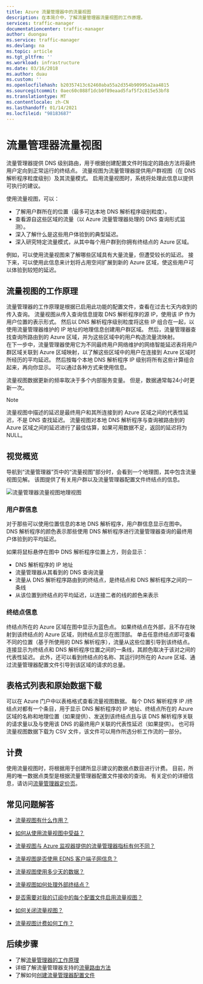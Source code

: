 ```yaml
---
title: Azure 流量管理器中的流量视图
description: 在本简介中，了解流量管理器流量视图的工作原理。
services: traffic-manager
documentationcenter: traffic-manager
author: duongau
ms.service: traffic-manager
ms.devlang: na
ms.topic: article
ms.tgt_pltfrm: ''
ms.workload: infrastructure
ms.date: 03/16/2018
ms.author: duau
ms.custom: ''
ms.openlocfilehash: b20357413c62460aba55a2d354b90995a2aa4815
ms.sourcegitcommit: 0aec60c088f1dcb0f89eaad5faf5f2c815e53bf8
ms.translationtype: MT
ms.contentlocale: zh-CN
ms.lasthandoff: 01/14/2021
ms.locfileid: "98183687"
---
```

# <a name="traffic-manager-traffic-view"></a>流量管理器流量视图

流量管理器提供 DNS 级别路由，用于根据创建配置文件时指定的路由方法将最终用户定向到正常运行的终结点。 流量视图为流量管理器提供用户群视图（在 DNS 解析程序粒度级别）及其流量模式。 启用流量视图时，系统将处理此信息以提供可执行的建议。 

使用流量视图，可以：
- 了解用户群所在的位置（最多可达本地 DNS 解析程序级别粒度）。
- 查看源自这些区域的流量（以 Azure 流量管理器处理的 DNS 查询形式监测）。
- 深入了解什么是这些用户体验到的典型延迟。
- 深入研究特定流量模式，从其中每个用户群到你拥有终结点的 Azure 区域。 

例如，可以使用流量视图来了解哪些区域具有大量流量，但遭受较长的延迟。 接下来，可以使用此信息来计划将占用空间扩展到新的 Azure 区域，使这些用户可以体验到较短的延迟。

## <a name="how-traffic-view-works"></a>流量视图的工作原理

流量管理器的工作原理是根据已启用此功能的配置文件，查看在过去七天内收到的传入查询。 流量视图从传入查询信息提取 DNS 解析程序的源 IP，使用该 IP 作为用户位置的表示形式。 然后以 DNS 解析程序级别粒度将这些 IP 组合在一起，以使用流量管理器维护的 IP 地址的地理信息创建用户群区域。 然后，流量管理器查找查询所路由到的 Azure 区域，并为这些区域中的用户构造流量流映射。  
在下一步中，流量管理器使用它为不同最终用户网络维护的网络智能延迟表将用户群区域关联到 Azure 区域映射，以了解这些区域中的用户在连接到 Azure 区域时所经历的平均延迟。 然后按每个本地 DNS 解析程序 IP 级别将所有这些计算组合起来，再向你显示。 可以通过各种方式来使用信息。

流量视图数据更新的频率取决于多个内部服务变量。 但是，数据通常每24小时更新一次。

>[!NOTE]
>流量视图中描述的延迟是最终用户和其所连接到的 Azure 区域之间的代表性延迟，不是 DNS 查找延迟。 流量视图对本地 DNS 解析程序与查询被路由到的 Azure 区域之间的延迟进行了最佳估算，如果可用数据不足，返回的延迟将为 NULL。 

## <a name="visual-overview"></a>视觉概览

导航到“流量管理器”页中的“流量视图”部分时，会看到一个地理图，其中包含流量视图见解。 该图提供了有关用户群以及流量管理器配置文件终结点的信息。

![流量管理器流量视图地理视图][1]

### <a name="user-base-information"></a>用户群信息

对于那些可以使用位置信息的本地 DNS 解析程序，用户群信息显示在图中。 DNS 解析程序的颜色表示那些使用 DNS 解析程序进行流量管理器查询的最终用户体验到的平均延迟。

如果将鼠标悬停在图中 DNS 解析程序位置上方，则会显示：
- DNS 解析程序的 IP 地址
- 流量管理器从其看到的 DNS 查询流量
- 流量从 DNS 解析程序路由到的终结点，是终结点和 DNS 解析程序之间的一条线 
- 从该位置到终结点的平均延迟，以连接二者的线的颜色来表示

### <a name="endpoint-information"></a>终结点信息

终结点所在的 Azure 区域在图中显示为蓝色点。 如果终结点在外部，且不存在映射到该终结点的 Azure 区域，则终结点显示在图顶部。 单击任意终结点即可查看不同的位置（基于所使用的 DNS 解析程序），流量从这些位置引导到该终结点。 连接显示为终结点和 DNS 解析程序位置之间的一条线，其颜色取决于该对之间的代表性延迟。 此外，还可以看到终结点的名称、其运行时所在的 Azure 区域、通过流量管理器配置文件引导到该区域的请求的总量。


## <a name="tabular-listing-and-raw-data-download"></a>表格式列表和原始数据下载

可以在 Azure 门户中以表格格式查看流量视图数据。 每个 DNS 解析程序 IP /终结点对都有一个条目，用于显示 DNS 解析程序的 IP 地址、终结点所在的 Azure 区域的名称和地理位置（如果提供）、发送到该终结点且与该 DNS 解析程序关联的请求量以及与使用该 DNS 的最终用户关联的代表性延迟（如果提供）。 也可将流量视图数据下载为 CSV 文件，该文件可以用作所选分析工作流的一部分。

## <a name="billing"></a>计费

使用流量视图时，将根据用于创建所显示建议的数据点数目进行计费。 目前，所用的唯一数据点类型是根据流量管理器配置文件接收的查询。 有关定价的详细信息，请访问[流量管理器定价页](https://azure.microsoft.com/pricing/details/traffic-manager/)。

## <a name="faqs"></a>常见问题解答

* [流量视图有什么作用？](./traffic-manager-faqs.md#what-does-traffic-view-do)

* [如何从使用流量视图中受益？](./traffic-manager-faqs.md#how-can-i-benefit-from-using-traffic-view)

* [流量视图与 Azure 监视器提供的流量管理器指标有何不同？](./traffic-manager-faqs.md#how-is-traffic-view-different-from-the-traffic-manager-metrics-available-through-azure-monitor)

* [流量视图是否使用 EDNS 客户端子网信息？](./traffic-manager-faqs.md#does-traffic-view-use-edns-client-subnet-information)

* [流量视图使用多少天的数据？](./traffic-manager-faqs.md#how-many-days-of-data-does-traffic-view-use)

* [流量视图如何处理外部终结点？](./traffic-manager-faqs.md#how-does-traffic-view-handle-external-endpoints)

* [是否需要对我的订阅中的每个配置文件启用流量视图？](./traffic-manager-faqs.md#do-i-need-to-enable-traffic-view-for-each-profile-in-my-subscription)

* [如何关闭流量视图？](./traffic-manager-faqs.md#how-can-i-turn-off-traffic-view)

* [流量视图计费如何工作？](./traffic-manager-faqs.md#how-does-traffic-view-billing-work)

## <a name="next-steps"></a>后续步骤

- 了解[流量管理器的工作原理](traffic-manager-overview.md)
- 详细了解流量管理器支持的[流量路由方法](traffic-manager-routing-methods.md)
- 了解如何[创建流量管理器配置文件](./quickstart-create-traffic-manager-profile.md)

<!--Image references-->
[1]: ./media/traffic-manager-traffic-view-overview/trafficview.png